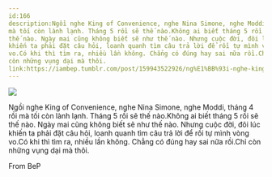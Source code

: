 ```yaml
---
id:166
description:Ngồi nghe King of Convenience, nghe Nina Simone, nghe Moddi, tháng 4 rồi
mà tối còn lành lạnh. Tháng 5 rồi sẽ thế nào.Không ai biết tháng 5 rồi sẽ
thế nào. Ngày mai cũng không biết sẽ như thế nào. Nhưng cuộc đời, đôi lúc
khiến ta phải đặt câu hỏi, loanh quanh tìm câu trả lời để rồi tự mình vòng
vo.Có khi thì tìm ra, nhiều lần không. Chẳng có đúng hay sai nữa rồi.Chỉ
còn những vụng dại mà thôi.
link:https://iambep.tumblr.com/post/159943522926/ng%E1%BB%93i-nghe-king-of-convenience-nghe-nina-simone
---
```


![](https://64.media.tumblr.com/680f2c0c05e92ac83c5d441a53abd03b/tumblr_ooxb2diHNz1u3a9rjo1_540.jpg)

Ngồi nghe King of Convenience, nghe Nina Simone, nghe Moddi, tháng 4 rồi
mà tối còn lành lạnh. Tháng 5 rồi sẽ thế nào.Không ai biết tháng 5 rồi sẽ
thế nào. Ngày mai cũng không biết sẽ như thế nào. Nhưng cuộc đời, đôi lúc
khiến ta phải đặt câu hỏi, loanh quanh tìm câu trả lời để rồi tự mình vòng
vo.Có khi thì tìm ra, nhiều lần không. Chẳng có đúng hay sai nữa rồi.Chỉ
còn những vụng dại mà thôi.

From BeP